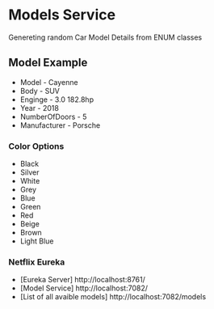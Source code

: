  # Models Service
 Genereting random Car Model Details from ENUM classes
 
 ## Model Example
 - Model - Cayenne 
 - Body - SUV 
 - Enginge - 3.0 182.8hp 
 - Year - 2018 
 - NumberOfDoors - 5 
 - Manufacturer - Porsche 
  
 ### Color Options
 - Black  
 - Silver 
 - White  
 - Grey  
 - Blue 
 - Green  
 - Red  
 - Beige 
 - Brown  
 - Light Blue
 
 ### Netflix Eureka
 - [Eureka Server] http://localhost:8761/
 - [Model Service] http://localhost:7082/
 - [List of all avaible models] http://localhost:7082/models
 
 
